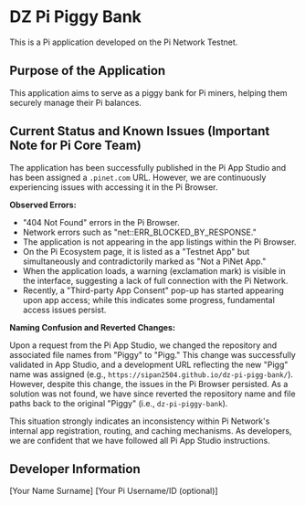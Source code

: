 
# DZ Pi Piggy Bank

This is a Pi application developed on the Pi Network Testnet.

## Purpose of the Application

This application aims to serve as a piggy bank for Pi miners, helping them securely manage their Pi balances.

## Current Status and Known Issues (Important Note for Pi Core Team)

The application has been successfully published in the Pi App Studio and has been assigned a `.pinet.com` URL. However, we are continuously experiencing issues with accessing it in the Pi Browser.

**Observed Errors:**

* "404 Not Found" errors in the Pi Browser.
* Network errors such as "net::ERR_BLOCKED_BY_RESPONSE."
* The application is not appearing in the app listings within the Pi Browser.
* On the Pi Ecosystem page, it is listed as a "Testnet App" but simultaneously and contradictorily marked as "Not a PiNet App."
* When the application loads, a warning (exclamation mark) is visible in the interface, suggesting a lack of full connection with the Pi Network.
* Recently, a "Third-party App Consent" pop-up has started appearing upon app access; while this indicates some progress, fundamental access issues persist.

**Naming Confusion and Reverted Changes:**

Upon a request from the Pi App Studio, we changed the repository and associated file names from "Piggy" to "Pigg." This change was successfully validated in App Studio, and a development URL reflecting the new "Pigg" name was assigned (e.g., `https://sipan2504.github.io/dz-pi-pigg-bank/`). However, despite this change, the issues in the Pi Browser persisted. As a solution was not found, we have since reverted the repository name and file paths back to the original "Piggy" (i.e., `dz-pi-piggy-bank`).

This situation strongly indicates an inconsistency within Pi Network's internal app registration, routing, and caching mechanisms. As developers, we are confident that we have followed all Pi App Studio instructions.

## Developer Information

[Your Name Surname]
[Your Pi Username/ID (optional)]
